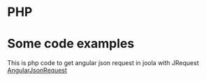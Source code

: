 # PHP
<h1>Some code examples</h1>
<p>This is php code to get angular json request in joola with JRequest <a href="https://github.com/mixas8383/utilities/blob/master/php/AngularJsonRequest.txt">AngularJsonRequest</a></p>

